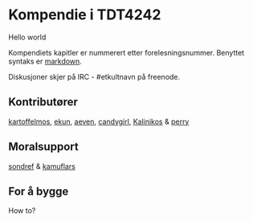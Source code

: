 # Kompendie i TDT4242

Hello world


Kompendiets kapitler er nummerert etter forelesningsnummer. Benyttet syntaks er [markdown](http://daringfireball.net/projects/markdown/).

Diskusjoner skjer på IRC - #etkultnavn på freenode.

## Kontributører
[kartoffelmos](http://kartoffelmos.net), 
[ekun](http://glittum.org), 
[aeven](http://tobe.atsomepointintime), 
[candygirl](https://www.facebook.com/profile.php?id=746475060), 
[Kalinikos](https://www.facebook.com/mathiamo) & 
[perry](https://www.facebook.com/alexander.perry)

## Moralsupport
[sondref](https://www.facebook.com/sondre.frisvold) &
[kamuflars](https://www.facebook.com/lars.brovold)

## For å bygge
How to?
